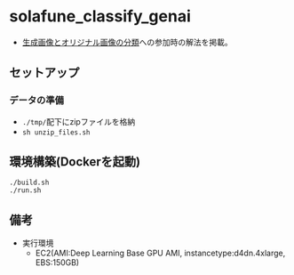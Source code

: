 # solafune_classify_genai

- [生成画像とオリジナル画像の分類](https://solafune.com/ja/competitions/05724228-0ac1-4488-a42f-e945f2117632?menu=about&tab=overview)への参加時の解法を掲載。


## セットアップ
### データの準備

- `./tmp/`配下にzipファイルを格納
- `sh unzip_files.sh`

## 環境構築(Dockerを起動)
```shell
./build.sh
./run.sh
```

## 備考
- 実行環境
  - EC2(AMI:Deep Learning Base GPU AMI, instancetype:d4dn.4xlarge, EBS:150GB)
